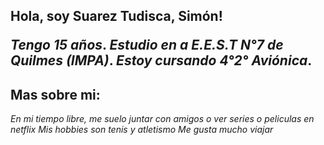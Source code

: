 <h2>Hola, soy Suarez Tudisca, Simón!

*Tengo 15 años*.
*Estudio en a E.E.S.T N°7 de Quilmes (IMPA)*.
*Estoy cursando 4°2° Aviónica*.

## Mas sobre mi:

*En mi tiempo libre, me suelo juntar con amigos o ver series o peliculas en netflix*
*Mis hobbies son tenis y atletismo*
*Me gusta mucho viajar*
